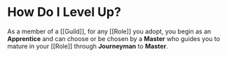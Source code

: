 # How Do I Level Up?

As a member of a [[Guild]], for any [[Role]] you adopt, you begin as an **Apprentice** and can choose or be chosen by a **Master** who guides you to mature in your [[Role]] through **Journeyman** to **Master**.